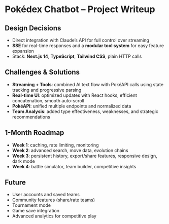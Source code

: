 # Pokédex Chatbot – Project Writeup

## Design Decisions
- Direct integration with Claude’s API for full control over streaming  
- **SSE** for real-time responses and a **modular tool system** for easy feature expansion  
- Stack: **Next.js 14**, **TypeScript**, **Tailwind CSS**, plain HTTP calls  

## Challenges & Solutions
- **Streaming + Tools**: combined AI text flow with PokéAPI calls using state tracking and progressive parsing  
- **Real-time UI**: optimized updates with React hooks, efficient concatenation, smooth auto-scroll  
- **PokéAPI**: unified multiple endpoints and normalized data  
- **Team Analysis**: added type effectiveness, weaknesses, and strategic recommendations  

## 1-Month Roadmap
- **Week 1**: caching, rate limiting, monitoring  
- **Week 2**: advanced search, move data, evolution chains  
- **Week 3**: persistent history, export/share features, responsive design, dark mode  
- **Week 4**: battle simulator, team builder, competitive insights  

## Future
- User accounts and saved teams  
- Community features (share/rate teams)  
- Tournament mode  
- Game save integration  
- Advanced analytics for competitive play